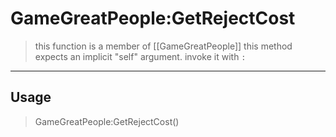 # GameGreatPeople:GetRejectCost
> this function is a member of [[GameGreatPeople]]
> this method expects an implicit "self" argument. invoke it with `:`
-----
## Usage
> GameGreatPeople:GetRejectCost()
